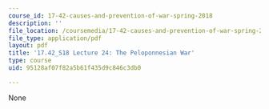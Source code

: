 ```yaml
---
course_id: 17-42-causes-and-prevention-of-war-spring-2018
description: ''
file_location: /coursemedia/17-42-causes-and-prevention-of-war-spring-2018/95128af07f82a5b61f435d9c846c3db0_MIT17_42S18_lec24_Peloponnesian.pdf
file_type: application/pdf
layout: pdf
title: '17.42_S18 Lecture 24: The Peloponnesian War'
type: course
uid: 95128af07f82a5b61f435d9c846c3db0

---
```

None